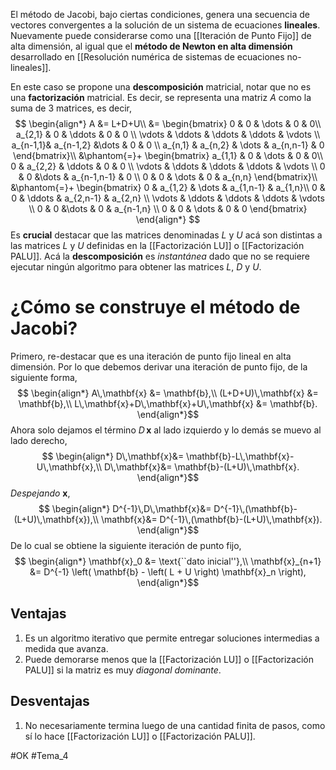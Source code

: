 El método de Jacobi, bajo ciertas condiciones, genera una secuencia de vectores convergentes a la solución de un sistema de ecuaciones **lineales**. Nuevamente puede considerarse como una [[Iteración de Punto Fijo]] de alta dimensión, al igual que el **método de Newton en alta dimensión** desarrollado en [[Resolución numérica de sistemas de ecuaciones no-lineales]].

En este caso se propone una **descomposición** matricial, notar que no es una **factorización** matricial. Es decir, se representa una matriz $A$ como la suma de 3 matrices, es decir,$$
\begin{align*}
	A &= L+D+U\\
	&= \begin{bmatrix}
		0 & 0 & \dots & 0 & 0\\
		a_{2,1} & 0 & \ddots & 0 & 0 \\
		\vdots  & \ddots & \ddots & \ddots & \vdots \\
		a_{n-1,1}& a_{n-1,2} &\dots & 0 & 0 \\
		a_{n,1}  & a_{n,2} & \dots & a_{n,n-1} & 0
	\end{bmatrix}\\
	&\phantom{=}+
	\begin{bmatrix}
		a_{1,1} & 0 & \dots & 0 & 0\\
		0 & a_{2,2} & \ddots & 0 & 0 \\
		\vdots  & \ddots & \ddots & \ddots & \vdots \\
		0 & 0 &\dots & a_{n-1,n-1} & 0 \\
		0  & 0 & \dots & 0 & a_{n,n}
	\end{bmatrix}\\
	&\phantom{=}+
	\begin{bmatrix}
		0 & a_{1,2} & \dots & a_{1,n-1} & a_{1,n}\\
		0 & 0 & \ddots & a_{2,n-1} & a_{2,n} \\
		\vdots  & \ddots & \ddots & \ddots & \vdots \\
		0 & 0 &\dots & 0 & a_{n-1,n} \\
		0  & 0 & \dots & 0 & 0
	\end{bmatrix}
\end{align*}
$$Es **crucial** destacar que las matrices denominadas $L$ y $U$ acá son distintas a las matrices $L$ y $U$ definidas en la [[Factorización LU]] o [[Factorización PALU]]. Acá la **descomposición** es _instantánea_ dado que no se requiere ejecutar ningún algoritmo para obtener las matrices $L$, $D$ y $U$.

# ¿Cómo se construye el método de Jacobi?
Primero, re-destacar que es una iteración de punto fijo lineal en alta dimensión. Por lo que debemos derivar una iteración de punto fijo, de la siguiente forma,$$
\begin{align*}
	A\,\mathbf{x} &= \mathbf{b},\\
	(L+D+U)\,\mathbf{x} &= \mathbf{b},\\
	L\,\mathbf{x}+D\,\mathbf{x}+U\,\mathbf{x} &= \mathbf{b}.
\end{align*}$$Ahora solo dejamos el término $D\,\mathbf{x}$ al lado izquierdo y lo demás se muevo al lado derecho,$$
\begin{align*}
	D\,\mathbf{x}&= \mathbf{b}-L\,\mathbf{x}-U\,\mathbf{x},\\
	D\,\mathbf{x}&= \mathbf{b}-(L+U)\,\mathbf{x}.
\end{align*}$$ _Despejando_ $\mathbf{x}$,$$
\begin{align*}
	D^{-1}\,D\,\mathbf{x}&= D^{-1}\,(\mathbf{b}-(L+U)\,\mathbf{x}),\\
	\mathbf{x}&= D^{-1}\,(\mathbf{b}-(L+U)\,\mathbf{x}).
\end{align*}$$ De lo cual se obtiene la siguiente iteración de punto fijo,$$
\begin{align*}
	\mathbf{x}_0 &= \text{``dato inicial''},\\
	\mathbf{x}_{n+1} &= D^{-1}
	\left( \mathbf{b} - \left( L + U \right) \mathbf{x}_n \right),
\end{align*}$$
## Ventajas
1. Es un algoritmo iterativo que permite entregar soluciones intermedias a medida que avanza.
2. Puede demorarse menos que la [[Factorización LU]] o [[Factorización PALU]] si la matriz es muy _diagonal dominante_.
## Desventajas
1. No necesariamente termina luego de una cantidad finita de pasos, como sí lo hace [[Factorización LU]] o [[Factorización PALU]].

#OK
#Tema_4
